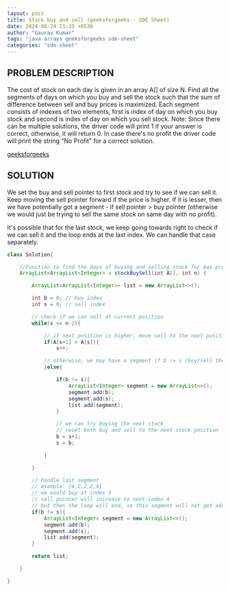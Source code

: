 ```yaml
---
layout: post
title: Stock buy and sell (geeksforgeeks - SDE Sheet)
date: 2024-08-24 21:35 +0530
author: "Gaurav Kumar"
tags: "java arrays geeksforgeeks sde-sheet"
categories: "sde-sheet"
---
```


## PROBLEM DESCRIPTION

The cost of stock on each day is given in an array A[] of size N. Find all the segments of days on which you buy and sell the stock such that the sum of difference between sell and buy prices is maximized. Each segment consists of indexes of two elements, first is index of day on which you buy stock and second is index of day on which you sell stock.
Note: Since there can be multiple solutions, the driver code will print 1 if your answer is correct, otherwise, it will return 0. In case there's no profit the driver code will print the string "No Profit" for a correct solution.

[geeksforgeeks](https://www.geeksforgeeks.org/problems/stock-buy-and-sell-1587115621/1?page=1)

## SOLUTION

We set the buy and sell pointer to first stock and try to see if we can sell it. Keep moving the sell pointer forward if the price is higher. If it is lesser, then we have potentially got a segment - if sell pointer > buy pointer (otherwise we would just be trying to sell the same stock on same day with no profit).

It's possible that for the last stock, we keep going towards right to check if we can sell it and the loop ends at the last index. We can handle that case separately.

```java
class Solution{

    //Function to find the days of buying and selling stock for max profit.
    ArrayList<ArrayList<Integer> > stockBuySell(int A[], int n) {

        ArrayList<ArrayList<Integer>> list = new ArrayList<>();

        int b = 0; // buy index
        int s = 0; // sell index

        // check if we can sell at current position
        while(s <= n-2){

            // if next position is higher, move sell to the next position
            if(A[s+1] > A[s]){
                s++;

            // otherwise, we may have a segment if b != s (buy/sell the same stock on same day)
            }else{

                if(b != s){
                    ArrayList<Integer> segment = new ArrayList<>();
                    segment.add(b);
                    segment.add(s);
                    list.add(segment);
                }

                // we can try buying the next stock
                // reset both buy and sell to the next stock position
                b = s+1;
                s = b;

            }

        }

        // handle last segment
        // example: {4,2,2,2,4}
        // we would buy at index 3
        // sell pointer will increase to next index 4
        // but then the loop will end, so this segment will not get added
        if(b != s){
            ArrayList<Integer> segment = new ArrayList<>();
            segment.add(b);
            segment.add(s);
            list.add(segment);
        }

        return list;

    }

}
```

